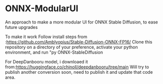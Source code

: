 # ONNX-ModularUI
An approach to make a more modular UI for ONNX Stable Diffusion, to ease future upgrades

To make it work
Follow install steps from :https://github.com/Amblyopius/Stable-Diffusion-ONNX-FP16/
Clone this repository on a directory of your preference, activate your python environment, and run "py ONNX-StableDiffusion

For DeepDanbooru model, i downloaed it from:https://huggingface.co/chinoll/deepdanbooru/tree/main
Will try to publish another conversion soon, need to publish it and update that code area.


